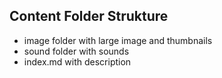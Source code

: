 ## Content Folder Strukture

* image folder with large image and thumbnails
* sound folder with sounds 
* index.md with description 
